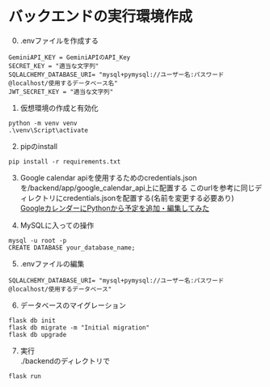 # バックエンドの実行環境作成
0. .envファイルを作成する
```
GeminiAPI_KEY = GeminiAPIのAPI_Key
SECRET_KEY = "適当な文字列"
SQLALCHEMY_DATABASE_URI= "mysql+pymysql://ユーザー名:パスワード@localhost/使用するデータベース名"
JWT_SECRET_KEY = "適当な文字列"
```

1. 仮想環境の作成と有効化
```
python -m venv venv
.\venv\Script\activate
```
2. pipのinstall
```
pip install -r requirements.txt
```
3. Google calendar apiを使用するためのcredentials.jsonを/backend/app/google_calendar_api上に配置する
このurlを参考に同じディレクトリにcredentials.jsonを配置する(名前を変更する必要あり)  
[GoogleカレンダーにPythonから予定を追加・編集してみた](https://dev.classmethod.jp/articles/google-calendar-api-create-schedule/)  

4. MySQLに入っての操作
```
mysql -u root -p
CREATE DATABASE your_database_name;
```
5. .envファイルの編集
```
SQLALCHEMY_DATABASE_URI= "mysql+pymysql://ユーザー名:パスワード@localhost/使用するデータベース"
```
6. データベースのマイグレーション
```
flask db init
flask db migrate -m "Initial migration"
flask db upgrade
```
7. 実行  
./backendのディレクトリで
```
flask run
```